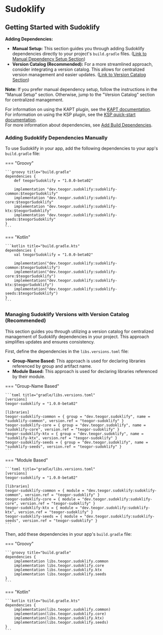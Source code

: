 # Sudoklify

[//]: # (REGION-DEPENDENCIES)

## Getting Started with Sudoklify

**Adding Dependencies:**

* **Manual Setup:**  This section guides you through adding Sudoklify dependencies directly to your project's `build.gradle` files. ([Link to Manual Dependency Setup Section](#adding-sudoklify-dependencies-manually))
* **Version Catalog (Recommended):** For a more streamlined approach, consider integrating a version catalog. This allows for centralized version management and easier updates. ([Link to Version Catalog Section](#managing-sudoklify-versions-with-version-catalog-recommended))

**Note:** If you prefer manual dependency setup, follow the instructions in the "Manual Setup" section. Otherwise, jump to the "Version Catalog" section for centralized management.

For information on using the KAPT plugin, see the [KAPT documentation](https://kotlinlang.org/docs/kapt.html).<br>
For information on using the KSP plugin, see the [KSP quick-start documentation](https://kotlinlang.org/docs/ksp-quickstart.html).<br>
For more information about dependencies, see [Add Build Dependencies](https://developer.android.com/studio/build/dependencies).<br>

### Adding Sudoklify Dependencies Manually

To use Sudoklify in your app, add the following dependencies to your app's `build.gradle` file:

=== "Groovy"

    ```groovy title="build.gradle"
    dependencies {
        def teogorSudoklify = "1.0.0-beta02"
        
        implementation "dev.teogor.sudoklify:sudoklify-common:$teogorSudoklify"
        implementation "dev.teogor.sudoklify:sudoklify-core:$teogorSudoklify"
        implementation "dev.teogor.sudoklify:sudoklify-ktx:$teogorSudoklify"
        implementation "dev.teogor.sudoklify:sudoklify-seeds:$teogorSudoklify"
    }
    ```

=== "Kotlin"

    ```kotlin title="build.gradle.kts"
    dependencies {
        val teogorSudoklify = "1.0.0-beta02"
        
        implementation("dev.teogor.sudoklify:sudoklify-common:$teogorSudoklify")
        implementation("dev.teogor.sudoklify:sudoklify-core:$teogorSudoklify")
        implementation("dev.teogor.sudoklify:sudoklify-ktx:$teogorSudoklify")
        implementation("dev.teogor.sudoklify:sudoklify-seeds:$teogorSudoklify")
    }
    ```

### Managing Sudoklify Versions with Version Catalog (Recommended)

This section guides you through utilizing a version catalog for centralized management of Sudoklify dependencies in your project. This approach simplifies updates and ensures consistency.

First, define the dependencies in the `libs.versions.toml` file:

- **Group-Name Based:** This approach is used for declaring libraries referenced by group and artifact name.
- **Module Based:** This approach is used for declaring libraries referenced by their module.

=== "Group-Name Based"

    ```toml title="gradle/libs.versions.toml"
    [versions]
    teogor-sudoklify = "1.0.0-beta02"
    
    [libraries]
    teogor-sudoklify-common = { group = "dev.teogor.sudoklify", name = "sudoklify-common", version.ref = "teogor-sudoklify" }
    teogor-sudoklify-core = { group = "dev.teogor.sudoklify", name = "sudoklify-core", version.ref = "teogor-sudoklify" }
    teogor-sudoklify-ktx = { group = "dev.teogor.sudoklify", name = "sudoklify-ktx", version.ref = "teogor-sudoklify" }
    teogor-sudoklify-seeds = { group = "dev.teogor.sudoklify", name = "sudoklify-seeds", version.ref = "teogor-sudoklify" }
    ```

=== "Module Based"

    ```toml title="gradle/libs.versions.toml"
    [versions]
    teogor-sudoklify = "1.0.0-beta02"
    
    [libraries]
    teogor-sudoklify-common = { module = "dev.teogor.sudoklify:sudoklify-common", version.ref = "teogor-sudoklify" }
    teogor-sudoklify-core = { module = "dev.teogor.sudoklify:sudoklify-core", version.ref = "teogor-sudoklify" }
    teogor-sudoklify-ktx = { module = "dev.teogor.sudoklify:sudoklify-ktx", version.ref = "teogor-sudoklify" }
    teogor-sudoklify-seeds = { module = "dev.teogor.sudoklify:sudoklify-seeds", version.ref = "teogor-sudoklify" }
    ```

Then, add these dependencies in your app's `build.gradle` file:

=== "Groovy"

    ```groovy title="build.gradle"
    dependencies {
        implementation libs.teogor.sudoklify.common
        implementation libs.teogor.sudoklify.core
        implementation libs.teogor.sudoklify.ktx
        implementation libs.teogor.sudoklify.seeds
    }
    ```

=== "Kotlin"

    ```kotlin title="build.gradle.kts"
    dependencies {
        implementation(libs.teogor.sudoklify.common)
        implementation(libs.teogor.sudoklify.core)
        implementation(libs.teogor.sudoklify.ktx)
        implementation(libs.teogor.sudoklify.seeds)
    }
    ```

[//]: # (REGION-DEPENDENCIES)

